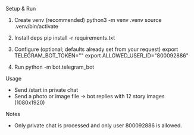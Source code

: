 Setup & Run

1) Create venv (recommended)
   python3 -m venv .venv
   source .venv/bin/activate

2) Install deps
   pip install -r requirements.txt

3) Configure (optional; defaults already set from your request)
   export TELEGRAM_BOT_TOKEN="<token>"
   export ALLOWED_USER_ID="800092886"

4) Run
   python -m bot.telegram_bot

Usage
- Send /start in private chat
- Send a photo or image file -> bot replies with 12 story images (1080x1920)

Notes
- Only private chat is processed and only user 800092886 is allowed.

